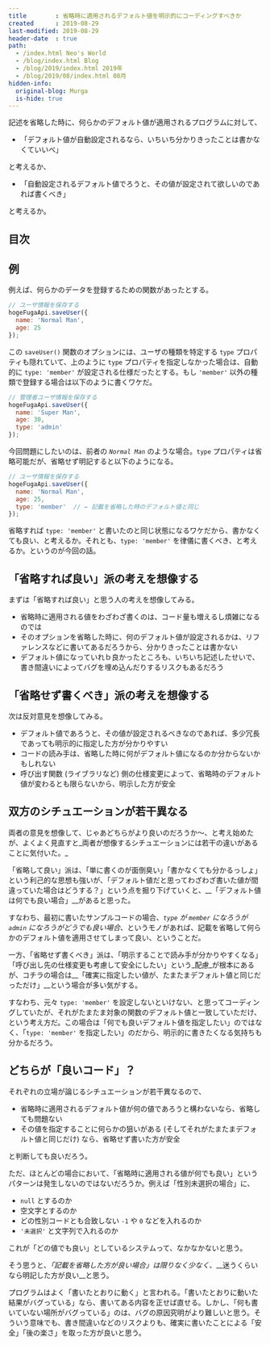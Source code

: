 ```yaml
---
title        : 省略時に適用されるデフォルト値を明示的にコーディングすべきか
created      : 2019-08-29
last-modified: 2019-08-29
header-date  : true
path:
  - /index.html Neo's World
  - /blog/index.html Blog
  - /blog/2019/index.html 2019年
  - /blog/2019/08/index.html 08月
hidden-info:
  original-blog: Murga
  is-hide: true
---
```


記述を省略した時に、何らかのデフォルト値が適用されるプログラムに対して、

- 「デフォルト値が自動設定されるなら、いちいち分かりきったことは書かなくていいべ」

と考えるか、

- 「自動設定されるデフォルト値でろうと、その値が設定されて欲しいのであれば書くべき」

と考えるか。

## 目次

## 例

例えば、何らかのデータを登録するための関数があったとする。

```javascript
// ユーザ情報を保存する
hogeFugaApi.saveUser({
  name: 'Normal Man',
  age: 25
});
```

この `saveUser()` 関数のオプションには、ユーザの種類を特定する `type` プロパティも隠れていて、上のように `type` プロパティを指定しなかった場合は、自動的に `type: 'member'` が設定される仕様だったとする。もし `'member'` 以外の種類で登録する場合は以下のように書くワケだ。

```javascript
// 管理者ユーザ情報を保存する
hogeFugaApi.saveUser({
  name: 'Super Man',
  age: 30,
  type: 'admin'
});
```

今回問題にしたいのは、前者の _`Normal Man`_ のような場合。`type` プロパティは省略可能だが、省略せず明記すると以下のようになる。

```javascript
// ユーザ情報を保存する
hogeFugaApi.saveUser({
  name: 'Normal Man',
  age: 25,
  type: 'member'  // ← 記載を省略した時のデフォルト値と同じ
});
```

省略すれば `type: 'member'` と書いたのと同じ状態になるワケだから、書かなくても良い、と考えるか。それとも、`type: 'member'` を律儀に書くべき、と考えるか。というのが今回の話。

## 「省略すれば良い」派の考えを想像する

まずは「省略すれば良い」と思う人の考えを想像してみる。

- 省略時に適用される値をわざわざ書くのは、コード量も増えるし煩雑になるのでは
- そのオプションを省略した時に、何のデフォルト値が設定されるかは、リファレンスなどに書いてあるだろうから、分かりきったことは書かない
- デフォルト値になっていれｂ良かったところも、いちいち記述したせいで、書き間違いによってバグを埋め込んだりするリスクもあるだろう

## 「省略せず書くべき」派の考えを想像する

次は反対意見を想像してみる。

- デフォルト値であろうと、その値が設定されるべきなのであれば、多少冗長であっても明示的に指定した方が分かりやすい
- コードの読み手は、省略した時に何がデフォルト値になるのか分からないかもしれない
- 呼び出す関数 (ライブラリなど) 側の仕様変更によって、省略時のデフォルト値が変わるとも限らないから、明示した方が安全

## 双方のシチュエーションが若干異なる

両者の意見を想像して、じゃあどちらがより良いのだろうか〜、と考え始めたが、よくよく見直すと_両者が想像するシチュエーションには若干の違いがあることに気付いた。_

「省略して良い」派は、「単に書くのが面倒臭い」「書かなくても分かるっしょ」という利己的な思想も強いが、「デフォルト値だと思ってわざわざ書いた値が間違っていた場合はどうする？」という点を掘り下げていくと、__「デフォルト値は何でも良い場合」__があると思った。

すなわち、最初に書いたサンプルコードの場合、_`type` が `member` になろうが `admin` になろうがどうでも良い場合_、というモノがあれば、記載を省略して何らかのデフォルト値を適用させてしまって良い、ということだ。

一方、「省略せず書くべき」派は、「明示することで読み手が分かりやすくなる」「呼び出し先の仕様変更も考慮して安全にしたい」という_配慮_が根本にあるが、コチラの場合は__「確実に指定したい値が、たまたまデフォルト値と同じだっただけ」__という場合が多い気がする。

すなわち、元々 `type: 'member'` を設定しないといけない、と思ってコーディングしていたが、それがたまたま対象の関数のデフォルト値と一致していただけ、という考え方だ。この場合は「何でも良いデフォルト値を指定したい」のではなく、「`type: 'member'` を指定したい」のだから、明示的に書きたくなる気持ちも分かるだろう。

## どちらが「良いコード」？

それぞれの立場が論じるシチュエーションが若干異なるので、

- 省略時に適用されるデフォルト値が何の値であろうと構わないなら、省略しても問題ない
- その値を指定することに何らかの狙いがある (そしてそれがたまたまデフォルト値と同じだけ) なら、省略せず書いた方が安全

と判断しても良いだろう。

ただ、ほとんどの場合において、「省略時に適用される値が何でも良い」というパターンは発生しないのではないだろうか。例えば「性別未選択の場合」に、

- `null` とするのか
- 空文字とするのか
- どの性別コードとも合致しない `-1` や `0` などを入れるのか
- `'未選択'` と文字列で入れるのか

これが「どの値でも良い」としているシステムって、なかなかないと思う。

そう思うと、_「記載を省略した方が良い場合」は限りなく少なく_、__迷うくらいなら明記した方が良い__と思う。

プログラムはよく「書いたとおりに動く」と言われる。「書いたとおりに動いた結果がバグっている」なら、書いてある内容を正せば直せる。しかし、「何も書いていない場所がバグっている」のは、バグの原因究明がより難しいと思う。そういう意味でも、書き間違いなどのリスクよりも、確実に書いたことによる「安全」「後の楽さ」を取った方が良いと思う。
